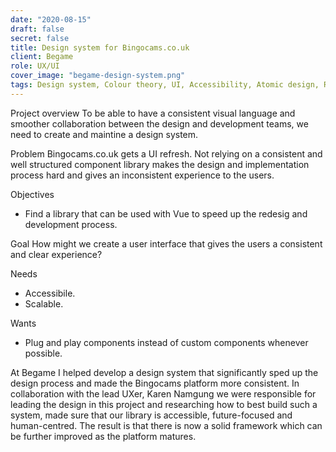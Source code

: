 ```yaml
---
date: "2020-08-15"
draft: false
secret: false
title: Design system for Bingocams.co.uk
client: Begame
role: UX/UI
cover_image: "begame-design-system.png"
tags: Design system, Colour theory, UI, Accessibility, Atomic design, Responsive design, Sketch, Zeplin, Abstract
---
```


Project overview
To be able to have a consistent visual language and smoother collaboration between the design and development teams, we need to create and maintine a design system. 

Problem
Bingocams.co.uk gets a UI refresh. Not relying on a consistent and well structured component library makes the design and implementation process hard and gives an inconsistent experience to the users. 

Objectives
- Find a library that can be used with Vue to speed up the redesig and development process. 

Goal
How might we create a user interface that gives the users a consistent and clear experience?

Needs
- Accessibile.
- Scalable.  

Wants
- Plug and play components instead of custom components whenever possible.

At Begame I helped develop a design system that significantly sped up the design process and made the Bingocams platform more consistent. In collaboration with the lead UXer, Karen Namgung we were responsible for leading the design in this project and researching how to best build such a system, made sure that our library is accessible, future-focused and human-centred. The result is that there is now a solid framework which can be further improved as the platform matures. 